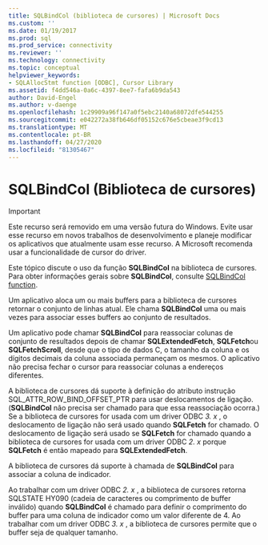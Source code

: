 ```yaml
---
title: SQLBindCol (biblioteca de cursores) | Microsoft Docs
ms.custom: ''
ms.date: 01/19/2017
ms.prod: sql
ms.prod_service: connectivity
ms.reviewer: ''
ms.technology: connectivity
ms.topic: conceptual
helpviewer_keywords:
- SQLAllocStmt function [ODBC], Cursor Library
ms.assetid: f4dd546a-0a6c-4397-8ee7-fafa6b9da543
author: David-Engel
ms.author: v-daenge
ms.openlocfilehash: 1c29909a96f147a0f5ebc2140a68072dfe544255
ms.sourcegitcommit: e042272a38fb646df05152c676e5cbeae3f9cd13
ms.translationtype: MT
ms.contentlocale: pt-BR
ms.lasthandoff: 04/27/2020
ms.locfileid: "81305467"
---
```

# <a name="sqlbindcol-cursor-library"></a>SQLBindCol (Biblioteca de cursores)
> [!IMPORTANT]  
>  Este recurso será removido em uma versão futura do Windows. Evite usar esse recurso em novos trabalhos de desenvolvimento e planeje modificar os aplicativos que atualmente usam esse recurso. A Microsoft recomenda usar a funcionalidade de cursor do driver.  
  
 Este tópico discute o uso da função **SQLBindCol** na biblioteca de cursores. Para obter informações gerais sobre **SQLBindCol**, consulte [SQLBindCol function](../../../odbc/reference/syntax/sqlbindcol-function.md).  
  
 Um aplicativo aloca um ou mais buffers para a biblioteca de cursores retornar o conjunto de linhas atual. Ele chama **SQLBindCol** uma ou mais vezes para associar esses buffers ao conjunto de resultados.  
  
 Um aplicativo pode chamar **SQLBindCol** para reassociar colunas de conjunto de resultados depois de chamar **SQLExtendedFetch**, **SQLFetch**ou **SQLFetchScroll**, desde que o tipo de dados C, o tamanho da coluna e os dígitos decimais da coluna associada permaneçam os mesmos. O aplicativo não precisa fechar o cursor para reassociar colunas a endereços diferentes.  
  
 A biblioteca de cursores dá suporte à definição do atributo instrução SQL_ATTR_ROW_BIND_OFFSET_PTR para usar deslocamentos de ligação. (**SQLBindCol** não precisa ser chamado para que essa reassociação ocorra.) Se a biblioteca de cursores for usada com um driver ODBC *3. x* , o deslocamento de ligação não será usado quando **SQLFetch** for chamado. O deslocamento de ligação será usado se **SQLFetch** for chamado quando a biblioteca de cursores for usada com um driver ODBC *2. x* porque **SQLFetch** é então mapeado para **SQLExtendedFetch**.  
  
 A biblioteca de cursores dá suporte à chamada de **SQLBindCol** para associar a coluna de indicador.  
  
 Ao trabalhar com um driver ODBC *2. x* , a biblioteca de cursores retorna SQLSTATE HY090 (cadeia de caracteres ou comprimento de buffer inválido) quando **SQLBindCol** é chamado para definir o comprimento do buffer para uma coluna de indicador como um valor diferente de 4. Ao trabalhar com um driver ODBC *3. x* , a biblioteca de cursores permite que o buffer seja de qualquer tamanho.
